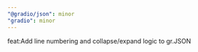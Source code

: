 ```yaml
---
"@gradio/json": minor
"gradio": minor
---
```


feat:Add line numbering and collapse/expand logic to gr.JSON
